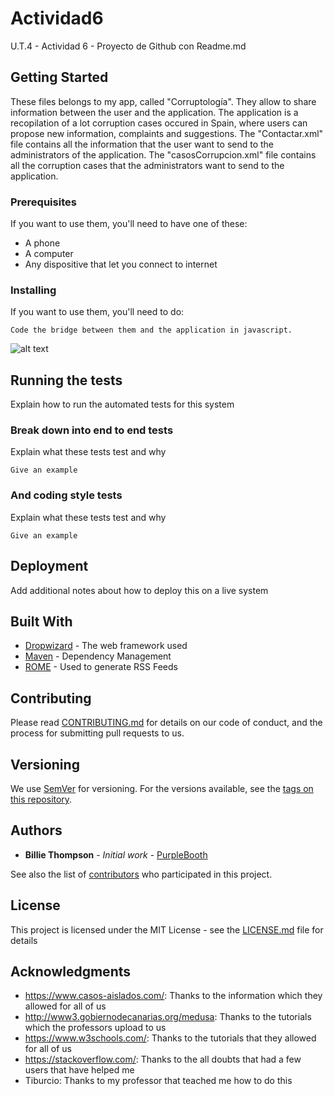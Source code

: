 # Actividad6
U.T.4 - Actividad 6 - Proyecto de Github con Readme.md

## Getting Started

These files belongs to my app, called "Corruptología". They allow to share information between the user and the application.
The application is a recopilation of a lot corruption cases occured in Spain, where users can propose new information, complaints and suggestions.
The "Contactar.xml" file contains all the information that the user want to send to the administrators of the application.
The "casosCorrupcion.xml" file contains all the corruption cases that the administrators want to send to the application.

### Prerequisites

If you want to use them, you'll need to have one of these:

* A phone
* A computer
* Any dispositive that let you connect to internet

### Installing

If you want to use them, you'll need to do:

```
Code the bridge between them and the application in javascript.
```

![alt text](https://i.gyazo.com/24dfaaab34ff034e2f36d5b6f66b4776.png)

## Running the tests

Explain how to run the automated tests for this system

### Break down into end to end tests

Explain what these tests test and why

```
Give an example
```

### And coding style tests

Explain what these tests test and why

```
Give an example
```

## Deployment

Add additional notes about how to deploy this on a live system

## Built With

* [Dropwizard](http://www.dropwizard.io/1.0.2/docs/) - The web framework used
* [Maven](https://maven.apache.org/) - Dependency Management
* [ROME](https://rometools.github.io/rome/) - Used to generate RSS Feeds

## Contributing

Please read [CONTRIBUTING.md](https://gist.github.com/PurpleBooth/b24679402957c63ec426) for details on our code of conduct, and the process for submitting pull requests to us.

## Versioning

We use [SemVer](http://semver.org/) for versioning. For the versions available, see the [tags on this repository](https://github.com/your/project/tags). 

## Authors

* **Billie Thompson** - *Initial work* - [PurpleBooth](https://github.com/PurpleBooth)

See also the list of [contributors](https://github.com/your/project/contributors) who participated in this project.

## License

This project is licensed under the MIT License - see the [LICENSE.md](LICENSE.md) file for details

## Acknowledgments

* https://www.casos-aislados.com/: Thanks to the information which they allowed for all of us
* http://www3.gobiernodecanarias.org/medusa: Thanks to the tutorials which the professors upload to us
* https://www.w3schools.com/: Thanks to the tutorials that they allowed for all of us
* https://stackoverflow.com/: Thanks to the all doubts that had a few users that have helped me
* Tiburcio: Thanks to my professor that teached me how to do this

